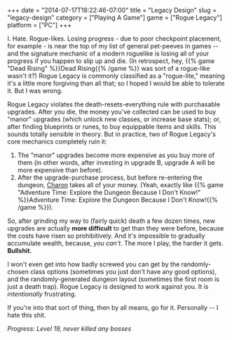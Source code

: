 +++
date = "2014-07-17T18:22:46-07:00"
title = "Legacy Design"
slug = "legacy-design"
category = ["Playing A Game"]
game = ["Rogue Legacy"]
platform = ["PC"]
+++

I\.  Hate.  Rogue-likes.  Losing progress - due to poor checkpoint placement, for example - is near the top of my list of general pet-peeves in games -- and the signature mechanic of a modern roguelike is losing all of your progress if you happen to slip up and die.  (In retrospect, hey, {{% game "Dead Rising" %}}Dead Rising{{% /game %}} was sort of a rogue-like wasn't it?)  Rogue Legacy is commonly classified as a "rogue-lite," meaning it's a little more forgiving than all that; so I hoped I would be able to tolerate it.  But I was wrong.

Rogue Legacy violates the death-resets-everything rule with purchasable upgrades.  After you die, the money you've collected can be used to buy "manor" upgrades (which unlock new classes, or increase base stats); or, after finding blueprints or runes, to buy equippable items and skills.  This sounds totally sensible in theory.  But in practice, two of Rogue Legacy's core mechanics completely ruin it:

1. The "manor" upgrades become more expensive as you buy more of them (in other words, after investing in upgrade B, upgrade A will be more expensive than before).
2. After the upgrade-purchase process, but before re-entering the dungeon, <a href="http://en.wikipedia.org/wiki/Charon_(mythology)">Charon</a> takes all of your money.  (Yeah, exactly like {{% game "Adventure Time: Explore the Dungeon Because I Don't Know!" %}}Adventure Time: Explore the Dungeon Because I Don't Know!{{% /game %}}).

So, after grinding my way to (fairly quick) death a few dozen times, new upgrades are actually <b>more difficult</b> to get than they were before, because the costs have risen so prohibitively.  And it's impossible to gradually accumulate wealth, because, <i>you can't</i>.  The more I play, the harder it gets.  <b>Bullshit.</b>

I won't even get into how badly screwed you can get by the randomly-chosen class options (sometimes you just don't have any good options), and the randomly-generated dungeon layout (sometimes the first room is just a death trap).  Rogue Legacy is designed to work against you.  It is <i>intentionally</i> frustrating.

If you're into that sort of thing, then by all means, go for it.  Personally -- I hate this shit.

<i>Progress: Level 19, never killed any bosses</i>
